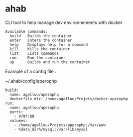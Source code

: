 ahab
====

CLI tool to help manage dev environnements with docker


```
Available commands:
  build   Builds the container
  enter   Enters the container
  help    Displays help for a command
  kill    Kills the container
  list    Lists commands
  run     Run the container
  up      Builds and run the container
```



Example of a config file : 


~/.ahab/config/aperophp
```
build:
  name: agallou/aperophp
  dockerfile_dir: /home/agallou/Projets/docker-aperophp
run:
  name: agallou/aperophp
  ports:
    - 9797:80
  volumes:
    - /home/agallou/Projets/aperophp:/var/www
    - %data_dir%/mysql:/var/lib/mysql
```
